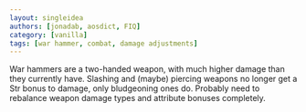 ```yaml
---
layout: singleidea
authors: [jonadab, aosdict, FIQ]
category: [vanilla]
tags: [war hammer, combat, damage adjustments]
---
```

War hammers are a two-handed weapon, with much higher damage than they currently have. Slashing and (maybe) piercing weapons no longer get a Str bonus to damage, only bludgeoning ones do. Probably need to rebalance weapon damage types and attribute bonuses completely.
